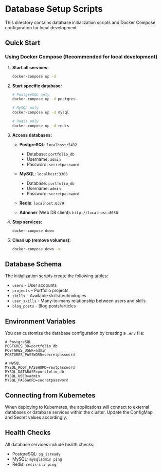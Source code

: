 # Database Setup Scripts

This directory contains database initialization scripts and Docker Compose configuration for local development.

## Quick Start

### Using Docker Compose (Recommended for local development)

1. **Start all services:**
   ```bash
   docker-compose up -d
   ```

2. **Start specific database:**
   ```bash
   # PostgreSQL only
   docker-compose up -d postgres
   
   # MySQL only
   docker-compose up -d mysql
   
   # Redis only
   docker-compose up -d redis
   ```

3. **Access databases:**
   - **PostgreSQL**: `localhost:5432`
     - Database: `portfolio_db`
     - Username: `admin`
     - Password: `secretpassword`
   
   - **MySQL**: `localhost:3306`
     - Database: `portfolio_db`
     - Username: `admin`
     - Password: `secretpassword`
   
   - **Redis**: `localhost:6379`
   
   - **Adminer** (Web DB client): `http://localhost:8080`

4. **Stop services:**
   ```bash
   docker-compose down
   ```

5. **Clean up (remove volumes):**
   ```bash
   docker-compose down -v
   ```

## Database Schema

The initialization scripts create the following tables:
- `users` - User accounts
- `projects` - Portfolio projects
- `skills` - Available skills/technologies
- `user_skills` - Many-to-many relationship between users and skills
- `blog_posts` - Blog posts/articles

## Environment Variables

You can customize the database configuration by creating a `.env` file:

```env
# PostgreSQL
POSTGRES_DB=portfolio_db
POSTGRES_USER=admin
POSTGRES_PASSWORD=secretpassword

# MySQL
MYSQL_ROOT_PASSWORD=rootpassword
MYSQL_DATABASE=portfolio_db
MYSQL_USER=admin
MYSQL_PASSWORD=secretpassword
```

## Connecting from Kubernetes

When deploying to Kubernetes, the applications will connect to external databases or database services within the cluster. Update the ConfigMap and Secret values accordingly.

## Health Checks

All database services include health checks:
- PostgreSQL: `pg_isready`
- MySQL: `mysqladmin ping`
- Redis: `redis-cli ping`
